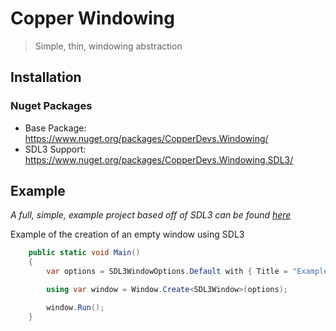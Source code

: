 # Copper Windowing
> Simple, thin, windowing abstraction

## Installation
### Nuget Packages
- Base Package: https://www.nuget.org/packages/CopperDevs.Windowing/
- SDL3 Support: https://www.nuget.org/packages/CopperDevs.Windowing.SDL3/

## Example
*A full, simple, example project based off of SDL3 can be found [here](./src/sdl3/CopperDevs.Windowing.SDL3.Example/Program.cs)*

Example of the creation of an empty window using SDL3
```csharp
    public static void Main()
    {
        var options = SDL3WindowOptions.Default with { Title = "Example" };

        using var window = Window.Create<SDL3Window>(options);

        window.Run();
    }
```
